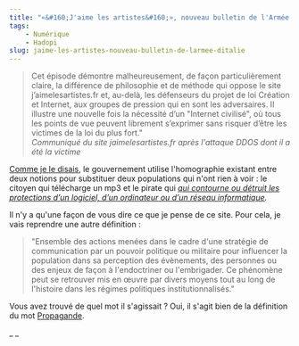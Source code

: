 ```yaml
---
title: "«&#160;J'aime les artistes&#160;», nouveau bulletin de l'Armée d'Italie"
tags:
    - Numérique
    - Hadopi
slug: jaime-les-artistes-nouveau-bulletin-de-larmee-ditalie
---
```


> Cet épisode démontre malheureusement, de façon particulièrement claire, la
> différence de philosophie et de méthode qui oppose le site
> j’aimelesartistes.fr et, au-delà, les défenseurs du projet de loi Création et
> Internet, aux groupes de pression qui en sont les adversaires. Il illustre une
> nouvelle fois la nécessité d’un "Internet civilisé", où tous les points de vue
> peuvent librement s’exprimer sans risquer d’être les victimes de la loi du
> plus fort."  
> <cite>Communiqué du site jaimelesartistes.fr après l'attaque DDOS dont il a
> été la victime</cite>

[Comme je le disais](/2009/03/hadopi-les-pirates-ont-bon-dos/), le gouvernement
utilise l'homographie existant entre deux notions pour substituer deux
populations qui n'ont rien à voir : le citoyen qui télécharge un mp3 et le
pirate qui
_[qui contourne ou détruit les protections d’un logiciel, d’un ordinateur ou d’un réseau informatique](http://www.legifrance.gouv.fr/jopdf/common/jo_pdf.jsp?numJO=0&dateJO=19990402&pageDebut=03905&pageFin=&pageCourante=03907)._

Il n'y a qu'une façon de vous dire ce que je pense de ce site. Pour cela, je
vais reprendre une autre définition :

> "Ensemble des actions menées dans le cadre d'une stratégie de communication
> par un pouvoir politique ou militaire pour influencer la population dans sa
> perception des évènements, des personnes ou des enjeux de façon à
> l'endoctriner ou l'embrigader. Ce phénomène peut se retrouver mis en œuvre par
> divers moyens tout au long de l'histoire dans les régimes politiques
> institutionnalisés."

Vous avez trouvé de quel mot il s'agissait ? Oui, il s'agit bien de la
définition du mot [Propagande](https://fr.wikipedia.org/wiki/Propagande).

\_ \_
